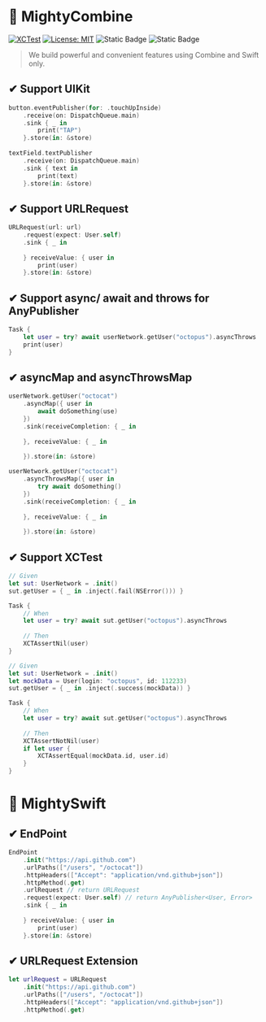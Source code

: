 # 💪 MightyCombine

[![XCTest](https://github.com/MightyCombine/MightyCombine/actions/workflows/swift.yml/badge.svg)](https://github.com/MightyCombine/MightyCombine/actions/workflows/swift.yml)
[![License: MIT](https://img.shields.io/badge/License-MIT-yellow.svg)](https://opensource.org/licenses/MIT)
![Static Badge](https://img.shields.io/badge/iOS-v13-blue)
![Static Badge](https://img.shields.io/badge/Swift-v5.4-orange)

> We build powerful and convenient features using Combine and Swift only.

## ✔ Support UIKit
```swift 
button.eventPublisher(for: .touchUpInside)
    .receive(on: DispatchQueue.main)
    .sink { _ in
        print("TAP")
    }.store(in: &store)
    
textField.textPublisher
    .receive(on: DispatchQueue.main)
    .sink { text in
        print(text)
    }.store(in: &store)
```

## ✔ Support URLRequest
```swift 
URLRequest(url: url)
    .request(expect: User.self)
    .sink { _ in
        
    } receiveValue: { user in
        print(user)
    }.store(in: &store)
```

## ✔ Support async/ await and throws for AnyPublisher
```swift 
Task {
    let user = try? await userNetwork.getUser("octopus").asyncThrows
    print(user)
}
```

## ✔ asyncMap and asyncThrowsMap
```swift 
userNetwork.getUser("octocat")
    .asyncMap({ user in
        await doSomething(use)
    })
    .sink(receiveCompletion: { _ in
        
    }, receiveValue: { _ in
        
    }).store(in: &store)

userNetwork.getUser("octocat")
    .asyncThrowsMap({ user in
        try await doSomething()
    })
    .sink(receiveCompletion: { _ in
        
    }, receiveValue: { _ in
        
    }).store(in: &store)
```

## ✔ Support XCTest
```swift
// Given
let sut: UserNetwork = .init()
sut.getUser = { _ in .inject(.fail(NSError())) }

Task {
    // When
    let user = try? await sut.getUser("octopus").asyncThrows
    
    // Then
    XCTAssertNil(user)
}
```

```swift 
// Given
let sut: UserNetwork = .init()
let mockData = User(login: "octopus", id: 112233)
sut.getUser = { _ in .inject(.success(mockData)) }

Task {
    // When
    let user = try? await sut.getUser("octopus").asyncThrows
    
    // Then
    XCTAssertNotNil(user)
    if let user {
        XCTAssertEqual(mockData.id, user.id)
    }
}
```

# 💪 MightySwift

## ✔ EndPoint
```Swift
EndPoint
    .init("https://api.github.com")
    .urlPaths(["/users", "/octocat"])
    .httpHeaders(["Accept": "application/vnd.github+json"])
    .httpMethod(.get)
    .urlRequest // return URLRequest
    .request(expect: User.self) // return AnyPublisher<User, Error>
    .sink { _ in
        
    } receiveValue: { user in
        print(user)
    }.store(in: &store)
```

## ✔ URLRequest Extension
```swift
let urlRequest = URLRequest
    .init("https://api.github.com")
    .urlPaths(["/users", "/octocat"])
    .httpHeaders(["Accept": "application/vnd.github+json"])
    .httpMethod(.get)
```
